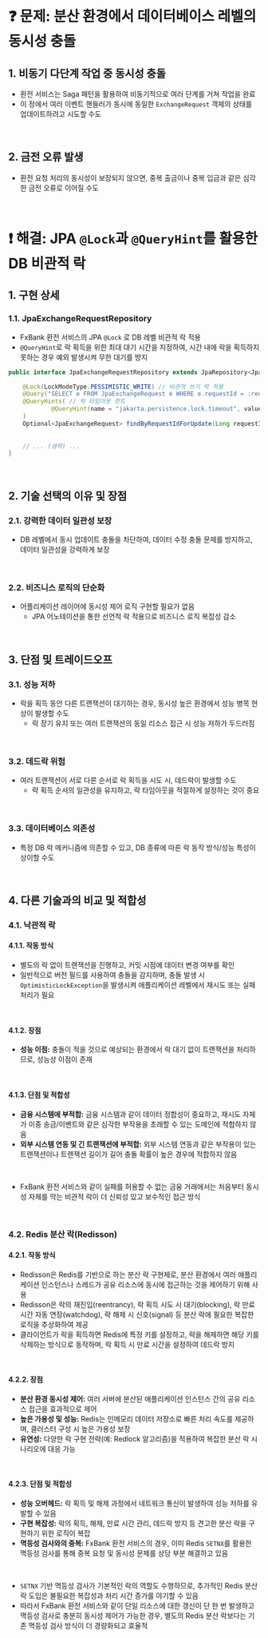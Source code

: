 # ❓ 문제: 분산 환경에서 데이터베이스 레벨의 동시성 충돌

## 1. 비동기 다단계 작업 중 동시성 충돌

- 환전 서비스는 Saga 패턴을 활용하여 비동기적으로 여러 단계를 거쳐 작업을 완료
- 이 정에서 여러 이벤트 핸들러가 동시에 동일한 `ExchangeRequest` 객체의 상태를 업데이트하려고 시도할 수도

<br>

## 2. 금전 오류 발생

- 환전 요청 처리의 동시성이 보장되지 않으면, 중복 출금이나 중복 입금과 같은 심각한 금전 오류로 이어질 수도

<br>

# ❗ 해결: JPA `@Lock`과 `@QueryHint`를 활용한 DB 비관적 락

## 1. 구현 상세

### 1.1. JpaExchangeRequestRepository

- FxBank 환전 서비스의 JPA `@Lock` 로 DB 레벨 비관적 락 적용
- `@QueryHint`로 락 획득을 위한 최대 대기 시간을 지정하여, 시간 내에 락을 획득하지 못하는 경우 예외 발생시켜 무한 대기를 방지

```java
public interface JpaExchangeRequestRepository extends JpaRepository<JpaExchangeRequest, Long> {

    @Lock(LockModeType.PESSIMISTIC_WRITE) // 비관적 쓰기 락 적용
    @Query("SELECT e FROM JpaExchangeRequest e WHERE e.requestId = :requestId")
    @QueryHints( // 락 타임아웃 힌트
            @QueryHint(name = "jakarta.persistence.lock.timeout", value = "1000")
    )
    Optional<JpaExchangeRequest> findByRequestIdForUpdate(Long requestId);
    
    
    // ... (생략) ...
}
```

<br>

## 2. 기술 선택의 이유 및 장점

### 2.1. 강력한 데이터 일관성 보장

- DB 레벨에서 동시 업데이트 충돌을 차단하여, 데이터 수정 충돌 문제를 방지하고, 데이터 일관성을 강력하게 보장

<br>

### 2.2. 비즈니스 로직의 단순화

- 어플리케이션 레이어에 동시성 제어 로직 구현할 필요가 없음
  - JPA 어노테이션을 통한 선언적 락 적용으로 비즈니스 로직 복잡성 감소


<br>

## 3. 단점 및 트레이드오프

### 3.1. 성능 저하

- 락을 획득 동안 다른 트랜잭션이 대기하는 경우, 동시성 높은 환경에서 성능 병목 현상이 발생할 수도
  - 락 장기 유지 또는 여러 트랜잭션의 동일 리소스 접근 시 성능 저하가 두드러짐

<br>

### 3.2. 데드락 위험

- 여러 트랜잭션이 서로 다른 순서로 락 획득을 시도 시, 데드락이 발생할 수도
  - 락 획득 순서의 일관성을 유지하고, 락 타임아웃을 적절하게 설정하는 것이 중요

<br>

### 3.3. 데이터베이스 의존성

- 특정 DB 락 메커니즘에 의존할 수 있고, DB 종류에 따른 락 동작 방식/성능 특성이 상이할 수도

<br>

## 4. 다른 기술과의 비교 및 적합성

### 4.1. 낙관적 락

#### 4.1.1. 작동 방식

- 별도의 락 없이 트랜잭션을 진행하고, 커밋 시점에 데이터 변경 여부를 확인
- 일반적으로 버전 필드를 사용하여 충돌을 감지하며, 충돌 발생 시 `OptimisticLockException`을 발생시켜 애플리케이션 레벨에서 재시도 또는 실패 처리가 필요

<br>

#### 4.1.2. 장점

-   **성능 이점:** 충돌이 적을 것으로 예상되는 환경에서 락 대기 없이 트랜잭션을 처리하므로, 성능상 이점이 존재

<br>

#### 4.1.3. 단점 및 적합성

-   **금융 시스템에 부적합:** 금융 시스템과 같이 데이터 정합성이 중요하고, 재시도 자체가 이중 송금/이벤트와 같은 심각한 부작용을 초래할 수 있는 도메인에 적합하지 않음
-   **외부 시스템 연동 및 긴 트랜잭션에 부적합:** 외부 시스템 연동과 같은 부작용이 있는 트랜잭션이나 트랜잭션 길이가 길어 충돌 확률이 높은 경우에 적합하지 않음

</br>

-   FxBank 환전 서비스와 같이 실패를 허용할 수 없는 금융 거래에서는 처음부터 동시성 자체를 막는 비관적 락이 더 신뢰성 있고 보수적인 접근 방식

<br>

### 4.2. Redis 분산 락(Redisson)

#### 4.2.1. 작동 방식

-   Redisson은 Redis를 기반으로 하는 분산 락 구현체로, 분산 환경에서 여러 애플리케이션 인스턴스나 스레드가 공유 리소스에 동시에 접근하는 것을 제어하기 위해 사용
-   Redisson은 락의 재진입(reentrancy), 락 획득 시도 시 대기(blocking), 락 만료 시간 자동 연장(watchdog), 락 해제 시 신호(signal) 등 분산 락에 필요한 복잡한 로직을 추상화하여 제공
-   클라이언트가 락을 획득하면 Redis에 특정 키를 설정하고, 락을 해제하면 해당 키를 삭제하는 방식으로 동작하며, 락 획득 시 만료 시간을 설정하여 데드락 방지

<br>

#### 4.2.2. 장점

-   **분산 환경 동시성 제어:** 여러 서버에 분산된 애플리케이션 인스턴스 간의 공유 리소스 접근을 효과적으로 제어
-   **높은 가용성 및 성능:** Redis는 인메모리 데이터 저장소로 빠른 처리 속도를 제공하며, 클러스터 구성 시 높은 가용성 보장
-   **유연성:** 다양한 락 구현 전략(예: Redlock 알고리즘)을 적용하여 복잡한 분산 락 시나리오에 대응 가능

<br>

#### 4.2.3. 단점 및 적합성

-   **성능 오버헤드:** 락 획득 및 해제 과정에서 네트워크 통신이 발생하여 성능 저하를 유발할 수 있음
-   **구현 복잡성:** 락의 획득, 해제, 만료 시간 관리, 데드락 방지 등 견고한 분산 락을 구현하기 위한 로직이 복잡
-   **멱등성 검사와의 중복:** FxBank 환전 서비스의 경우, 이미 Redis `SETNX`를 활용한 멱등성 검사를 통해 중복 요청 및 동시성 문제를 상당 부분 해결하고 있음

</br>

-   `SETNX` 기반 멱등성 검사가 기본적인 락의 역할도 수행하므로, 추가적인 Redis 분산 락 도입은 불필요한 복잡성과 처리 시간 증가를 야기할 수 있음
-   따라서 FxBank 환전 서비스와 같이 단일 리소스에 대한 갱신이 단 한 번 발생하고 멱등성 검사로 충분히 동시성 제어가 가능한 경우, 별도의 Redis 분산 락보다는 기존 멱등성 검사 방식이 더 경량화되고 효율적
